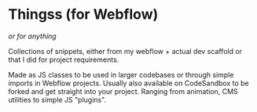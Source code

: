 # Thingss (for Webflow)
_or for anything_

Collections of snippets, either from my webflow + actual dev scaffold or that I did for project requirements.

Made as JS classes to be used in larger codebases or through simple imports in Webflow projects. Usually also available on CodeSandbox to be forked and get straight into your project. Ranging from animation, CMS utilities to simple JS "plugins".
